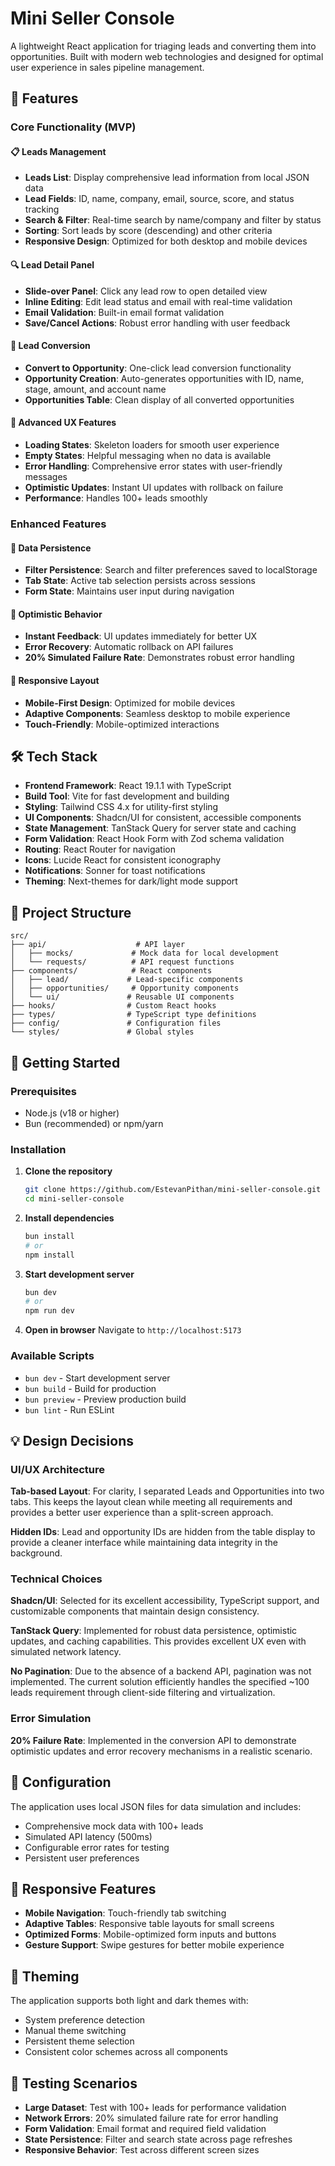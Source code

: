 # Mini Seller Console

A lightweight React application for triaging leads and converting them into opportunities. Built with modern web technologies and designed for optimal user experience in sales pipeline management.

## 🚀 Features

### Core Functionality (MVP)

#### 📋 Leads Management
- **Leads List**: Display comprehensive lead information from local JSON data
- **Lead Fields**: ID, name, company, email, source, score, and status tracking
- **Search & Filter**: Real-time search by name/company and filter by status
- **Sorting**: Sort leads by score (descending) and other criteria
- **Responsive Design**: Optimized for both desktop and mobile devices

#### 🔍 Lead Detail Panel
- **Slide-over Panel**: Click any lead row to open detailed view
- **Inline Editing**: Edit lead status and email with real-time validation
- **Email Validation**: Built-in email format validation
- **Save/Cancel Actions**: Robust error handling with user feedback

#### 🎯 Lead Conversion
- **Convert to Opportunity**: One-click lead conversion functionality
- **Opportunity Creation**: Auto-generates opportunities with ID, name, stage, amount, and account name
- **Opportunities Table**: Clean display of all converted opportunities

#### 🔄 Advanced UX Features
- **Loading States**: Skeleton loaders for smooth user experience
- **Empty States**: Helpful messaging when no data is available
- **Error Handling**: Comprehensive error states with user-friendly messages
- **Optimistic Updates**: Instant UI updates with rollback on failure
- **Performance**: Handles 100+ leads smoothly

### Enhanced Features

#### 💾 Data Persistence
- **Filter Persistence**: Search and filter preferences saved to localStorage
- **Tab State**: Active tab selection persists across sessions
- **Form State**: Maintains user input during navigation

#### 🔄 Optimistic Behavior
- **Instant Feedback**: UI updates immediately for better UX
- **Error Recovery**: Automatic rollback on API failures
- **20% Simulated Failure Rate**: Demonstrates robust error handling

#### 📱 Responsive Layout
- **Mobile-First Design**: Optimized for mobile devices
- **Adaptive Components**: Seamless desktop to mobile experience
- **Touch-Friendly**: Mobile-optimized interactions

## 🛠️ Tech Stack
- **Frontend Framework**: React 19.1.1 with TypeScript
- **Build Tool**: Vite for fast development and building
- **Styling**: Tailwind CSS 4.x for utility-first styling
- **UI Components**: Shadcn/UI for consistent, accessible components
- **State Management**: TanStack Query for server state and caching
- **Form Validation**: React Hook Form with Zod schema validation
- **Routing**: React Router for navigation
- **Icons**: Lucide React for consistent iconography
- **Notifications**: Sonner for toast notifications
- **Theming**: Next-themes for dark/light mode support

## 📁 Project Structure

```
src/
├── api/                    # API layer
│   ├── mocks/             # Mock data for local development
│   └── requests/          # API request functions
├── components/            # React components
│   ├── lead/             # Lead-specific components
│   ├── opportunities/     # Opportunity components
│   └── ui/               # Reusable UI components
├── hooks/                # Custom React hooks
├── types/                # TypeScript type definitions
├── config/               # Configuration files
└── styles/               # Global styles
```

## 🚦 Getting Started

### Prerequisites
- Node.js (v18 or higher)
- Bun (recommended) or npm/yarn

### Installation

1. **Clone the repository**
   ```bash
   git clone https://github.com/EstevanPithan/mini-seller-console.git
   cd mini-seller-console
   ```

2. **Install dependencies**
   ```bash
   bun install
   # or
   npm install
   ```

3. **Start development server**
   ```bash
   bun dev
   # or
   npm run dev
   ```

4. **Open in browser**
   Navigate to `http://localhost:5173`

### Available Scripts

- `bun dev` - Start development server 
- `bun build` - Build for production
- `bun preview` - Preview production build
- `bun lint` - Run ESLint

## 💡 Design Decisions

### UI/UX Architecture
**Tab-based Layout**: For clarity, I separated Leads and Opportunities into two tabs. This keeps the layout clean while meeting all requirements and provides a better user experience than a split-screen approach.

**Hidden IDs**: Lead and opportunity IDs are hidden from the table display to provide a cleaner interface while maintaining data integrity in the background.

### Technical Choices

**Shadcn/UI**: Selected for its excellent accessibility, TypeScript support, and customizable components that maintain design consistency.

**TanStack Query**: Implemented for robust data persistence, optimistic updates, and caching capabilities. This provides excellent UX even with simulated network latency.

**No Pagination**: Due to the absence of a backend API, pagination was not implemented. The current solution efficiently handles the specified ~100 leads requirement through client-side filtering and virtualization.

### Error Simulation
**20% Failure Rate**: Implemented in the conversion API to demonstrate optimistic updates and error recovery mechanisms in a realistic scenario.

## 🔧 Configuration

The application uses local JSON files for data simulation and includes:
- Comprehensive mock data with 100+ leads
- Simulated API latency (500ms)
- Configurable error rates for testing
- Persistent user preferences

## 📱 Responsive Features

- **Mobile Navigation**: Touch-friendly tab switching
- **Adaptive Tables**: Responsive table layouts for small screens
- **Optimized Forms**: Mobile-optimized form inputs and buttons
- **Gesture Support**: Swipe gestures for better mobile experience

## 🎨 Theming

The application supports both light and dark themes with:
- System preference detection
- Manual theme switching
- Persistent theme selection
- Consistent color schemes across all components

## 🧪 Testing Scenarios

- **Large Dataset**: Test with 100+ leads for performance validation
- **Network Errors**: 20% simulated failure rate for error handling
- **Form Validation**: Email format and required field validation
- **State Persistence**: Filter and search state across page refreshes
- **Responsive Behavior**: Test across different screen sizes